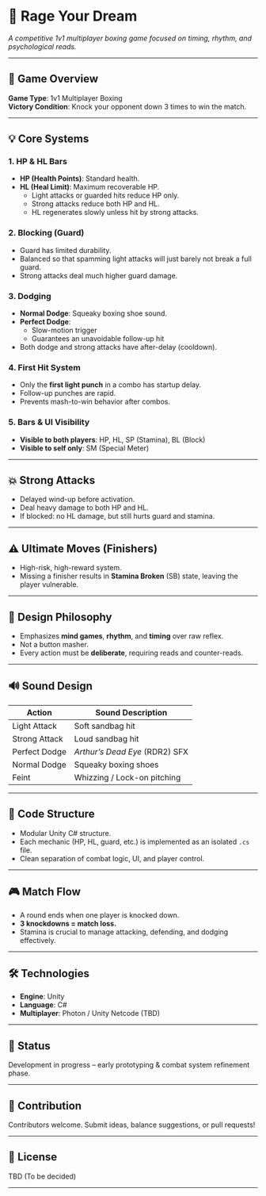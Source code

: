 # 🥊 Rage Your Dream

_A competitive 1v1 multiplayer boxing game focused on timing, rhythm, and psychological reads._

---

## 🎯 Game Overview

**Game Type**: 1v1 Multiplayer Boxing  
**Victory Condition**: Knock your opponent down 3 times to win the match.

---

## 💡 Core Systems

### 1. HP & HL Bars
- **HP (Health Points)**: Standard health.
- **HL (Heal Limit)**: Maximum recoverable HP.  
  - Light attacks or guarded hits reduce HP only.  
  - Strong attacks reduce both HP and HL.  
  - HL regenerates slowly unless hit by strong attacks.

### 2. Blocking (Guard)
- Guard has limited durability.
- Balanced so that spamming light attacks will just barely not break a full guard.
- Strong attacks deal much higher guard damage.

### 3. Dodging
- **Normal Dodge**: Squeaky boxing shoe sound.
- **Perfect Dodge**:  
  - Slow-motion trigger  
  - Guarantees an unavoidable follow-up hit  
- Both dodge and strong attacks have after-delay (cooldown).

### 4. First Hit System
- Only the **first light punch** in a combo has startup delay.
- Follow-up punches are rapid.
- Prevents mash-to-win behavior after combos.

### 5. Bars & UI Visibility
- **Visible to both players**: HP, HL, SP (Stamina), BL (Block)
- **Visible to self only**: SM (Special Meter)

---

## 💥 Strong Attacks
- Delayed wind-up before activation.
- Deal heavy damage to both HP and HL.
- If blocked: no HL damage, but still hurts guard and stamina.

---

## ⚠️ Ultimate Moves (Finishers)
- High-risk, high-reward system.
- Missing a finisher results in **Stamina Broken** (SB) state, leaving the player vulnerable.

---

## 🧠 Design Philosophy

- Emphasizes **mind games**, **rhythm**, and **timing** over raw reflex.
- Not a button masher.
- Every action must be **deliberate**, requiring reads and counter-reads.

---

## 🔊 Sound Design

| Action            | Sound Description              |
|-------------------|--------------------------------|
| Light Attack       | Soft sandbag hit               |
| Strong Attack      | Loud sandbag hit               |
| Perfect Dodge      | *Arthur’s Dead Eye* (RDR2) SFX |
| Normal Dodge       | Squeaky boxing shoes           |
| Feint              | Whizzing / Lock-on pitching    |

---

## 🧩 Code Structure

- Modular Unity C# structure.
- Each mechanic (HP, HL, guard, etc.) is implemented as an isolated `.cs` file.
- Clean separation of combat logic, UI, and player control.

---

## 🎮 Match Flow

- A round ends when one player is knocked down.
- **3 knockdowns = match loss.**
- Stamina is crucial to manage attacking, defending, and dodging effectively.

---

## 🛠️ Technologies

- **Engine**: Unity  
- **Language**: C#  
- **Multiplayer**: Photon / Unity Netcode (TBD)  

---

## 📌 Status

Development in progress – early prototyping & combat system refinement phase.

---

## 🤝 Contribution

Contributors welcome. Submit ideas, balance suggestions, or pull requests!

---

## 📄 License

TBD (To be decided)

---

